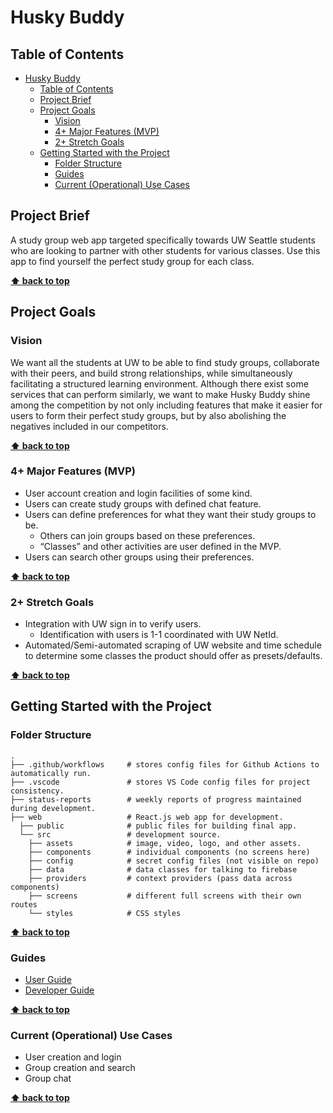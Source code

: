 # Husky Buddy

## Table of Contents

- [Husky Buddy](#husky-buddy)
  - [Table of Contents](#table-of-contents)
  - [Project Brief](#project-brief)
  - [Project Goals](#project-goals)
    - [Vision](#vision)
    - [4+ Major Features (MVP)](#4-major-features-mvp)
    - [2+ Stretch Goals](#2-stretch-goals)
  - [Getting Started with the Project](#getting-started-with-the-project)
    - [Folder Structure](#folder-structure)
    - [Guides](#guides)
    - [Current (Operational) Use Cases](#current-operational-use-cases)

## Project Brief

A study group web app targeted specifically towards UW Seattle students who are
looking to partner with other students for various classes. Use this app to find
yourself the perfect study group for each class.

**[⬆ back to top](#table-of-contents)**

## Project Goals

### Vision

We want all the students at UW to be able to find study groups, collaborate with
their peers, and build strong relationships, while simultaneously facilitating a
structured learning environment. Although there exist some services that can
perform similarly, we want to make Husky Buddy shine among the competition by
not only including features that make it easier for users to form their perfect
study groups, but by also abolishing the negatives included in our competitors.

**[⬆ back to top](#table-of-contents)**

### 4+ Major Features (MVP)

- User account creation and login facilities of some kind.
- Users can create study groups with defined chat feature.
- Users can define preferences for what they want their study groups to be.
  - Others can join groups based on these preferences.
  - “Classes” and other activities are user defined in the MVP.
- Users can search other groups using their preferences.

**[⬆ back to top](#table-of-contents)**

### 2+ Stretch Goals

- Integration with UW sign in to verify users.
  - Identification with users is 1-1 coordinated with UW NetId.
- Automated/Semi-automated scraping of UW website and time schedule to determine
  some classes the product should offer as presets/defaults.

**[⬆ back to top](#table-of-contents)**

## Getting Started with the Project

### Folder Structure

    .
    ├── .github/workflows     # stores config files for Github Actions to automatically run.
    ├── .vscode               # stores VS Code config files for project consistency.
    ├── status-reports        # weekly reports of progress maintained during development.
    ├── web                   # React.js web app for development.
      ├── public              # public files for building final app.
      └── src                 # development source.
        ├── assets            # image, video, logo, and other assets.
        ├── components        # individual components (no screens here)
        ├── config            # secret config files (not visible on repo)
        ├── data              # data classes for talking to firebase
        ├── providers         # context providers (pass data across components)
        ├── screens           # different full screens with their own routes
        └── styles            # CSS styles

**[⬆ back to top](#table-of-contents)**

### Guides

- [User Guide](USER_GUIDE.md)
- [Developer Guide](./web/README.md)

**[⬆ back to top](#table-of-contents)**

### Current (Operational) Use Cases

- User creation and login
- Group creation and search
- Group chat

**[⬆ back to top](#table-of-contents)**

